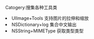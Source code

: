 
<p>Catogery:搜集各种工具类</p>
<li>UIImage+Tools 支持图片的拉伸和缩放</li>
<li>NSDictionary+log 集合中文输出</li>
<li>NSString+MIMEType 获取类型类型</li>

